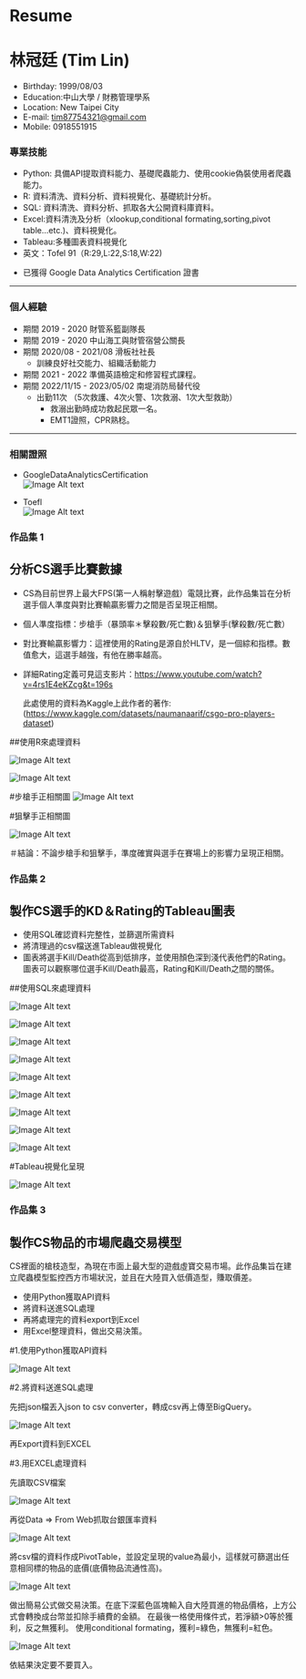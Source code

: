 
# Resume
# 林冠廷 (Tim Lin) 
- Birthday: 1999/08/03
- Education:中山大學 / 財務管理學系
- Location: New Taipei City
- E-mail: tim87754321@gmail.com
- Mobile: 0918551915

### 專業技能
- Python: 具備API提取資料能力、基礎爬蟲能力、使用cookie偽裝使用者爬蟲能力。
- R: 資料清洗、資料分析、資料視覺化、基礎統計分析。
- SQL: 資料清洗、資料分析、抓取各大公開資料庫資料。
- Excel:資料清洗及分析（xlookup,conditional formating,sorting,pivot table...etc.)、資料視覺化。
- Tableau:多種圖表資料視覺化
- 英文：Tofel 91（R:29,L:22,S:18,W:22)

* 已獲得 Google Data Analytics Certification 證書
<hr>

### 個人經驗 
-  期間 2019 - 2020 財管系籃副隊長<BR>
-  期間 2019 - 2020 中山海工與財管宿營公關長<BR>
-  期間 2020/08 - 2021/08 滑板社社長<BR>
   * 訓練良好社交能力、組織活動能力
-  期間 2021 - 2022 準備英語檢定和修習程式課程。 <BR>
-  期間 2022/11/15 - 2023/05/02 南堤消防局替代役 <BR>
   * 出勤11次 （5次救護、4次火警、1次救溺、1次大型救助）
      * 救溺出勤時成功救起民眾一名。
      * EMT1證照，CPR熟稔。

<hr>
   
### 相關證照
 - GoogleDataAnalyticsCertification <BR>
 ![Image Alt text](https://github.com/KuanTimLin/images/blob/main/GoogleDataAnalytics.jpg)

 - Toefl <BR>
 ![Image Alt text](https://github.com/KuanTimLin/images/blob/main/托福PNG.png)
   

### 作品集 1
 ## 分析CS選手比賽數據
 - CS為目前世界上最大FPS(第一人稱射擊遊戲）電競比賽，此作品集旨在分析選手個人準度與對比賽輸贏影響力之間是否呈現正相關。
 - 個人準度指標：步槍手（暴頭率＊擊殺數/死亡數)＆狙擊手(擊殺數/死亡數）
 - 對比賽輸贏影響力：這裡使用的Rating是源自於HLTV，是一個綜和指標。數值愈大，這選手越強，有他在勝率越高。
 - 詳細Rating定義可見這支影片：https://www.youtube.com/watch?v=4rs1E4eKZcg&t=196s
   
   此處使用的資料為Kaggle上此作者的著作:(https://www.kaggle.com/datasets/naumanaarif/csgo-pro-players-dataset)
   
##使用R來處理資料

![Image Alt text](https://github.com/KuanTimLin/images/blob/main/R%20語言1.png)


![Image Alt text](https://github.com/KuanTimLin/images/blob/main/R語言2.png)


#步槍手正相關圖
![Image Alt text](https://github.com/KuanTimLin/images/blob/main/步槍手.JPG)

#狙擊手正相關圖

![Image Alt text](https://github.com/KuanTimLin/images/blob/main/狙擊手.JPG)

＃結論：不論步槍手和狙擊手，準度確實與選手在賽場上的影響力呈現正相關。

### 作品集 2
 ## 製作CS選手的KD＆Rating的Tableau圖表
 - 使用SQL確認資料完整性，並篩選所需資料
 - 將清理過的csv檔送進Tableau做視覺化
 - 圖表將選手Kill/Death從高到低排序，並使用顏色深到淺代表他們的Rating。圖表可以觀察哪位選手Kill/Death最高，Rating和Kill/Death之間的關係。

##使用SQL來處理資料

![Image Alt text](https://github.com/KuanTimLin/images/blob/main/SQL%201.png)


![Image Alt text](https://github.com/KuanTimLin/images/blob/main/SQL2.png)


![Image Alt text](https://github.com/KuanTimLin/images/blob/main/SQL3.png)


![Image Alt text](https://github.com/KuanTimLin/images/blob/main/SQL4.png)


![Image Alt text](https://github.com/KuanTimLin/images/blob/main/SQL5.png)


![Image Alt text](https://github.com/KuanTimLin/images/blob/main/SQL6.png)


![Image Alt text](https://github.com/KuanTimLin/images/blob/main/SQL7.png)


![Image Alt text](https://github.com/KuanTimLin/images/blob/main/SQL8.png)


![Image Alt text](https://github.com/KuanTimLin/images/blob/main/SQL9.png)


#Tableau視覺化呈現

![Image Alt text](https://github.com/KuanTimLin/images/blob/main/Tableau圖表.png)



### 作品集 3
 ## 製作CS物品的市場爬蟲交易模型
  CS裡面的槍枝造型，為現在市面上最大型的遊戲虛寶交易市場。此作品集旨在建立爬蟲模型監控西方市場狀況，並且在大陸買入低價造型，賺取價差。
 - 使用Python獲取API資料
 - 將資料送進SQL處理
 - 再將處理完的資料export到Excel
 - 用Excel整理資料，做出交易決策。

 #1.使用Python獲取API資料
 
 ![Image Alt text](https://github.com/KuanTimLin/images/blob/main/Python%20API.png)

 #2.將資料送進SQL處理
 
 先把json檔丟入json to csv converter，轉成csv再上傳至BigQuery。
 
  ![Image Alt text](https://github.com/KuanTimLin/images/blob/main/SQL%20API.png)
  
再Export資料到EXCEL





#3.用EXCEL處理資料

先讀取CSV檔案

![Image Alt text](https://github.com/KuanTimLin/images/blob/main/csv%E6%AA%94%E6%A1%88.png)

再從Data => From Web抓取台銀匯率資料

![Image Alt text](https://github.com/KuanTimLin/images/blob/main/%E5%8C%AF%E7%8E%87.png)


將csv檔的資料作成PivotTable，並設定呈現的value為最小，這樣就可篩選出任意相同標的物品的底價(底價物品流通性高)。

![Image Alt text](https://github.com/KuanTimLin/images/blob/main/pivot%20table%203.png)
  

做出簡易公式做交易決策。在底下深藍色區塊輸入自大陸買進的物品價格，上方公式會轉換成台幣並扣除手續費的金額。
在最後一格使用條件式，若淨額>0等於獲利，反之無獲利。
使用conditional formating，獲利=綠色，無獲利=紅色。


![Image Alt text](https://github.com/KuanTimLin/images/blob/main/pivottable%202.png)


依結果決定要不要買入。
